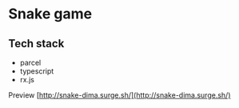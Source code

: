 # Snake game

## Tech stack
 * parcel
 * typescript
 * rx.js

Preview [http://snake-dima.surge.sh/](http://snake-dima.surge.sh/)
